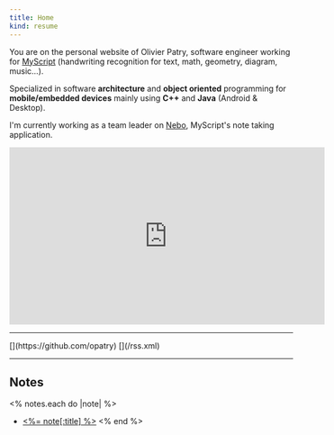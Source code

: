 ```yaml
---
title: Home
kind: resume
---
```

You are on the personal website of Olivier Patry, software engineer working for [MyScript](http://developer.myscript.com/) (handwriting recognition for text, math, geometry, diagram, music…).

Specialized in software **architecture** and **object oriented** programming for **mobile/embedded devices** mainly using
**C++** and **Java** (Android &amp; Desktop).

I'm currently working as a team leader on [Nebo](http://myscript.com/nebo/), MyScript's note taking application.

<div style="margin: 0 auto; width: 560px;">
<iframe width="560" height="315" src="https://www.youtube.com/embed/2c1oeYGmig0?autoplay=0&amp;rel=0" frameborder="0" allowfullscreen=""></iframe>
</div>

----

<div class="special-links" markdown="1">
[<span class="icon-github"></span>](https://github.com/opatry)
[<span class="icon-feed"></span>](/rss.xml)
</div>

----

## Notes
<% notes.each do |note| %>
* [<%= note[:title] %>](<%= note.path %>)
<% end %>